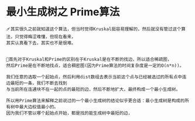 # 最小生成树之 Prime算法

    🩹其实很久之前就知道这个算法，但当时觉得Kruskal挺容易理解的，然后就没有管过这个算法，只觉得晦涩难懂，但现在看来，
    其实认真看下去，其实也不是很难。
    
    
    🌂首先对于Kruskal和Prime的区别在于Kruskal是在不断的找边，所以适合稀疏图，
    然后Prime是在不断地找点，适合稠密图(因为Prime算法的时间复杂度是一定的O(n*n))。
    
    我们任意的选取一个起始点，然后利用dist数组去表示当前这个点与已经被选过的所有点中连边最短的一条，我们不断去找到
    与当前所在连通块不在一起的点的最短的边，然后不断地扩大，最终构成一个最小生成树。
    
    所以用Prime算法来解释之前说过的一个最小生成树的结论似乎更合适：最小生成树是构成的所有树中最大边权值最小的。
    因为我们不管以哪个起始点开始，都是找的能生成树中最短的边，
